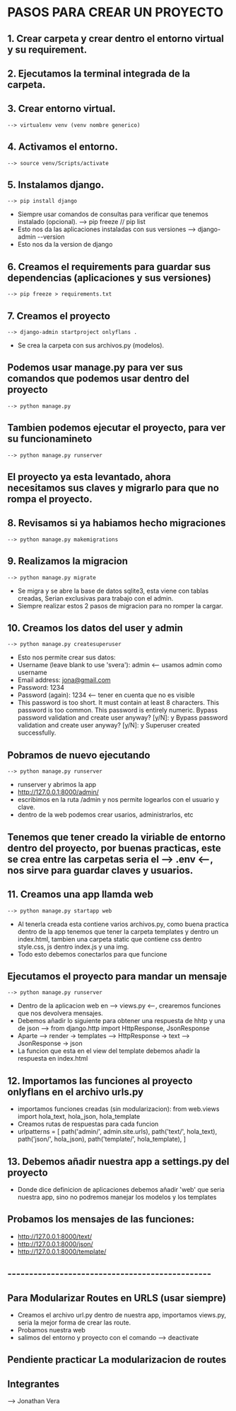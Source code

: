# PASOS PARA CREAR UN PROYECTO

## 1. Crear carpeta y crear dentro el entorno virtual y su requirement. ##
## 2. Ejecutamos la terminal integrada de la carpeta. ##
## 3. Crear entorno virtual. ##
    --> virtualenv venv (venv nombre generico)
## 4. Activamos el entorno. ##
    --> source venv/Scripts/activate
## 5. Instalamos django. ##
    --> pip install django
* Siempre usar comandos de consultas para verificar que tenemos instalado (opcional).
    --> pip freeze // pip list
* Esto nos da las aplicaciones instaladas con sus versiones
    --> django-admin --version 
* Esto nos da la version de django
## 6. Creamos el requirements para guardar sus dependencias (aplicaciones y sus versiones) ##
    --> pip freeze > requirements.txt
## 7. Creamos el proyecto ##
    --> django-admin startproject onlyflans .
* Se crea la carpeta con sus archivos.py (modelos).
## Podemos usar manage.py para ver sus comandos que podemos usar dentro del proyecto ##
    --> python manage.py
## Tambien podemos ejecutar el proyecto, para ver su funcionamineto ##
    --> python manage.py runserver
## El proyecto ya esta levantado, ahora necesitamos sus claves y migrarlo para que no rompa el proyecto. ##
## 8. Revisamos si ya habiamos hecho migraciones ##
    --> python manage.py makemigrations
## 9. Realizamos la migracion ##
    --> python manage.py migrate
* Se migra y se abre la base de datos sqlite3, esta viene con tablas creadas, Serian exclusivas para trabajo con el admin.
* Siempre realizar estos 2 pasos de migracion para no romper la cargar.
## 10. Creamos los datos del user y admin ##
    --> python manage.py createsuperuser
* Esto nos permite crear sus datos:
* Username (leave blank to use 'svera'): admin <-- usamos admin como username
* Email address: jona@gmail.com
* Password: 1234
* Password (again): 1234 <-- tener en cuenta que no es visible
* This password is too short. It must contain at least 8 characters.
This password is too common.
This password is entirely numeric.
Bypass password validation and create user anyway? [y/N]: y
Bypass password validation and create user anyway? [y/N]: y
Superuser created successfully.

## Pobramos de nuevo ejecutando ##
    --> python manage.py runserver
* runserver y abrimos la app
* http://127.0.0.1:8000/admin/ 
* escribimos en la ruta /admin y nos permite logearlos
con el usuario y clave.
* dentro de la web podemos crear usarios, administrarlos, etc

## Tenemos que tener creado la viriable de entorno dentro del proyecto, por buenas practicas, este se crea entre las carpetas seria el --> .env <--, nos sirve para guardar claves y usuarios.

## 11. Creamos una app llamda web ##
    --> python manage.py startapp web
* Al tenerla creada esta contiene varios archivos.py, como buena practica dentro de la app
tenemos que tener la carpeta templates y dentro un index.html, tambien una carpeta static que contiene
css dentro style.css, js dentro index.js y una img.
* Todo esto debemos conectarlos para que funcione

## Ejecutamos el proyecto para mandar un mensaje ##
    --> python manage.py runserver
* Dentro de la aplicacion web en --> views.py <--, crearemos funciones que nos devolvera mensajes.
* Debemos añadir lo siguiente para obtener una respuesta de hhtp y una de json
--> from django.http import HttpResponse, JsonResponse
* Aparte --> render -> templates
         --> HttpResponse -> text
         --> JsonResponse -> json
* La funcion que esta en el view del template debemos añadir la respuesta en index.html

## 12. Importamos las funciones al proyecto onlyflans en el archivo urls.py ##
* importamos funciones creadas (sin modularizacion):
from web.views import hola_text, hola_json, hola_template
* Creamos rutas de respuestas para cada funcion
* urlpatterns = [
    path('admin/', admin.site.urls),
    path('text/', hola_text),
    path('json/',  hola_json),
    path('template/', hola_template),
]
## 13. Debemos añadir nuestra app a settings.py del proyecto ##
* Donde dice definicion de aplicaciones debemos añadir 'web' que seria nuestra app, 
sino no podremos manejar los modelos y los templates

## Probamos los mensajes de las funciones:
* http://127.0.0.1:8000/text/
* http://127.0.0.1:8000/json/
* http://127.0.0.1:8000/template/

## ----------------------------------------------- ##
## Para Modularizar Routes en URLS (usar siempre) ##
* Creamos el archivo url.py dentro de nuestra app, importamos views.py, seria
la mejor forma de crear las route.
* Probamos nuestra web
* salimos del entorno y proyecto con el comando
    --> deactivate

## Pendiente practicar La modularizacion de routes ##
## Integrantes 
--> Jonathan Vera